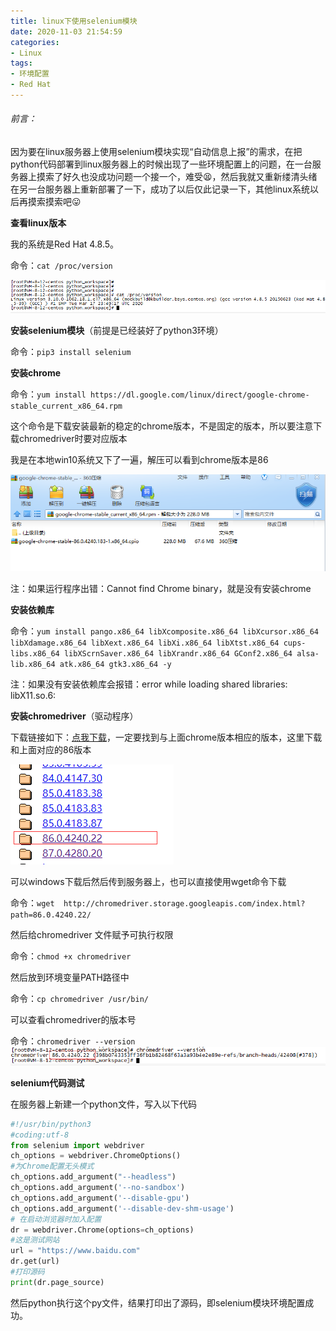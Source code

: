 ```yaml
---
title: linux下使用selenium模块
date: 2020-11-03 21:54:59
categories:
- Linux
tags:
- 环境配置
- Red Hat
---
```


###### 前言：

因为要在linux服务器上使用selenium模块实现“自动信息上报”的需求，在把python代码部署到linux服务器上的时候出现了一些环境配置上的问题，在一台服务器上摸索了好久也没成功问题一个接一个，难受😫，然后我就又重新缕清头绪在另一台服务器上重新部署了一下，成功了以后仅此记录一下，其他linux系统以后再摸索摸索吧😛

<!-- more -->

**查看linux版本**

我的系统是Red Hat 4.8.5。

命令：`cat /proc/version`

![image-20201103220335294](linux%E4%B8%8B%E4%BD%BF%E7%94%A8selenium%E6%A8%A1%E5%9D%97/image-20201103220335294.png)

**安装selenium模块**（前提是已经装好了python3环境）

命令：`pip3 install selenium`

**安装chrome**

命令：`yum install https://dl.google.com/linux/direct/google-chrome-stable_current_x86_64.rpm`

这个命令是下载安装最新的稳定的chrome版本，不是固定的版本，所以要注意下载chromedriver时要对应版本

我是在本地win10系统又下了一遍，解压可以看到chrome版本是86

![image-20201103221418515](linux%E4%B8%8B%E4%BD%BF%E7%94%A8selenium%E6%A8%A1%E5%9D%97/image-20201103221418515.png)

注：如果运行程序出错：Cannot find Chrome binary，就是没有安装chrome

**安装依赖库**

命令：`yum install pango.x86_64 libXcomposite.x86_64 libXcursor.x86_64 libXdamage.x86_64 libXext.x86_64 libXi.x86_64 libXtst.x86_64 cups-libs.x86_64 libXScrnSaver.x86_64 libXrandr.x86_64 GConf2.x86_64 alsa-lib.x86_64 atk.x86_64 gtk3.x86_64 -y`

注：如果没有安装依赖库会报错：error while loading shared libraries: libX11.so.6:

**安装chromedriver**（驱动程序）

下载链接如下：[点我下载](http://chromedriver.storage.googleapis.com/index.html)，一定要找到与上面chrome版本相应的版本，这里下载和上面对应的86版本

![image-20201103221931864](linux%E4%B8%8B%E4%BD%BF%E7%94%A8selenium%E6%A8%A1%E5%9D%97/image-20201103221931864.png)

可以windows下载后然后传到服务器上，也可以直接使用wget命令下载

命令：`wget  http://chromedriver.storage.googleapis.com/index.html?path=86.0.4240.22/`

然后给chromedriver 文件赋予可执行权限

命令：`chmod +x chromedriver` 

然后放到环境变量PATH路径中

命令：`cp chromedriver /usr/bin/`

可以查看chromedriver的版本号

命令：`chromedriver --version`![image-20201103222408841](linux%E4%B8%8B%E4%BD%BF%E7%94%A8selenium%E6%A8%A1%E5%9D%97/image-20201103222408841.png)

**selenium代码测试**

在服务器上新建一个python文件，写入以下代码

```python
#!/usr/bin/python3
#coding:utf-8
from selenium import webdriver
ch_options = webdriver.ChromeOptions()
#为Chrome配置无头模式
ch_options.add_argument("--headless")  
ch_options.add_argument('--no-sandbox')
ch_options.add_argument('--disable-gpu')
ch_options.add_argument('--disable-dev-shm-usage')
# 在启动浏览器时加入配置
dr = webdriver.Chrome(options=ch_options)
#这是测试网站
url = "https://www.baidu.com"
dr.get(url)
#打印源码
print(dr.page_source)
```

然后python执行这个py文件，结果打印出了源码，即selenium模块环境配置成功。


